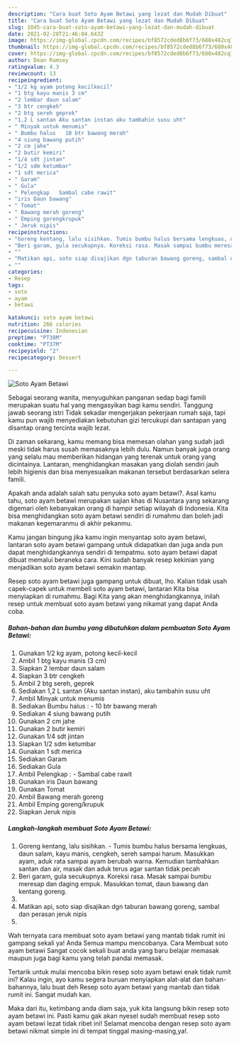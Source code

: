 ```yaml
---
description: "Cara buat Soto Ayam Betawi yang lezat dan Mudah Dibuat"
title: "Cara buat Soto Ayam Betawi yang lezat dan Mudah Dibuat"
slug: 1045-cara-buat-soto-ayam-betawi-yang-lezat-dan-mudah-dibuat
date: 2021-02-28T21:46:04.643Z
image: https://img-global.cpcdn.com/recipes/bf8572cded8b6f73/680x482cq70/soto-ayam-betawi-foto-resep-utama.jpg
thumbnail: https://img-global.cpcdn.com/recipes/bf8572cded8b6f73/680x482cq70/soto-ayam-betawi-foto-resep-utama.jpg
cover: https://img-global.cpcdn.com/recipes/bf8572cded8b6f73/680x482cq70/soto-ayam-betawi-foto-resep-utama.jpg
author: Dean Ramsey
ratingvalue: 4.3
reviewcount: 13
recipeingredient:
- "1/2 kg ayam potong kecilkecil"
- "1 btg kayu manis 3 cm"
- "2 lembar daun salam"
- "3 btr cengkeh"
- "2 btg sereh geprek"
- "1,2 L santan Aku santan instan aku tambahin susu uht"
- " Minyak untuk menumis"
- " Bumbu halus   10 btr bawang merah"
- "4 siung bawang putih"
- "2 cm jahe"
- "2 butir kemiri"
- "1/4 sdt jintan"
- "1/2 sdm ketumbar"
- "1 sdt merica"
- " Garam"
- " Gula"
- " Pelengkap   Sambal cabe rawit"
- "iris Daun bawang"
- " Tomat"
- " Bawang merah goreng"
- " Emping gorengkrupuk"
- " Jeruk nipis"
recipeinstructions:
- "Goreng kentang, lalu sisihkan. Tumis bumbu halus bersama lengkuas, daun salam, kayu manis, cengkeh, sereh sampai harum. Masukkan ayam, aduk rata sampai ayam berubah warna. Kemudian tambahkan santan dan air, masak dan aduk terus agar santan tidak pecah"
- "Beri garam, gula secukupnya. Koreksi rasa. Masak sampai bumbu meresap dan daging empuk. Masukkan tomat, daun bawang dan kentang goreng."
- ""
- "Matikan api, soto siap disajikan dgn taburan bawang goreng, sambal dan perasan jeruk nipis"
- ""
categories:
- Resep
tags:
- soto
- ayam
- betawi

katakunci: soto ayam betawi 
nutrition: 266 calories
recipecuisine: Indonesian
preptime: "PT38M"
cooktime: "PT37M"
recipeyield: "2"
recipecategory: Dessert

---
```



![Soto Ayam Betawi](https://img-global.cpcdn.com/recipes/bf8572cded8b6f73/680x482cq70/soto-ayam-betawi-foto-resep-utama.jpg)

Sebagai seorang wanita, menyuguhkan panganan sedap bagi famili merupakan suatu hal yang mengasyikan bagi kamu sendiri. Tanggung jawab seorang istri Tidak sekadar mengerjakan pekerjaan rumah saja, tapi kamu pun wajib menyediakan kebutuhan gizi tercukupi dan santapan yang disantap orang tercinta wajib lezat.

Di zaman  sekarang, kamu memang bisa memesan olahan yang sudah jadi meski tidak harus susah memasaknya lebih dulu. Namun banyak juga orang yang selalu mau memberikan hidangan yang terenak untuk orang yang dicintainya. Lantaran, menghidangkan masakan yang diolah sendiri jauh lebih higienis dan bisa menyesuaikan makanan tersebut berdasarkan selera famili. 



Apakah anda adalah salah satu penyuka soto ayam betawi?. Asal kamu tahu, soto ayam betawi merupakan sajian khas di Nusantara yang sekarang digemari oleh kebanyakan orang di hampir setiap wilayah di Indonesia. Kita bisa menghidangkan soto ayam betawi sendiri di rumahmu dan boleh jadi makanan kegemaranmu di akhir pekanmu.

Kamu jangan bingung jika kamu ingin menyantap soto ayam betawi, lantaran soto ayam betawi gampang untuk didapatkan dan juga anda pun dapat menghidangkannya sendiri di tempatmu. soto ayam betawi dapat dibuat memalui beraneka cara. Kini sudah banyak resep kekinian yang menjadikan soto ayam betawi semakin mantap.

Resep soto ayam betawi juga gampang untuk dibuat, lho. Kalian tidak usah capek-capek untuk membeli soto ayam betawi, lantaran Kita bisa menyiapkan di rumahmu. Bagi Kita yang akan menghidangkannya, inilah resep untuk membuat soto ayam betawi yang nikamat yang dapat Anda coba.

<!--inarticleads1-->

##### Bahan-bahan dan bumbu yang dibutuhkan dalam pembuatan Soto Ayam Betawi:

1. Gunakan 1/2 kg ayam, potong kecil-kecil
1. Ambil 1 btg kayu manis (3 cm)
1. Siapkan 2 lembar daun salam
1. Siapkan 3 btr cengkeh
1. Ambil 2 btg sereh, geprek
1. Sediakan 1,2 L santan (Aku santan instan), aku tambahin susu uht
1. Ambil  Minyak untuk menumis
1. Sediakan  Bumbu halus : - 10 btr bawang merah
1. Sediakan 4 siung bawang putih
1. Gunakan 2 cm jahe
1. Gunakan 2 butir kemiri
1. Gunakan 1/4 sdt jintan
1. Siapkan 1/2 sdm ketumbar
1. Gunakan 1 sdt merica
1. Sediakan  Garam
1. Sediakan  Gula
1. Ambil  Pelengkap : - Sambal cabe rawit
1. Gunakan iris Daun bawang
1. Gunakan  Tomat
1. Ambil  Bawang merah goreng
1. Ambil  Emping goreng/krupuk
1. Siapkan  Jeruk nipis




<!--inarticleads2-->

##### Langkah-langkah membuat Soto Ayam Betawi:

1. Goreng kentang, lalu sisihkan. - Tumis bumbu halus bersama lengkuas, daun salam, kayu manis, cengkeh, sereh sampai harum. Masukkan ayam, aduk rata sampai ayam berubah warna. Kemudian tambahkan santan dan air, masak dan aduk terus agar santan tidak pecah
1. Beri garam, gula secukupnya. Koreksi rasa. Masak sampai bumbu meresap dan daging empuk. Masukkan tomat, daun bawang dan kentang goreng.
1. 
1. Matikan api, soto siap disajikan dgn taburan bawang goreng, sambal dan perasan jeruk nipis
1. 




Wah ternyata cara membuat soto ayam betawi yang mantab tidak rumit ini gampang sekali ya! Anda Semua mampu mencobanya. Cara Membuat soto ayam betawi Sangat cocok sekali buat anda yang baru belajar memasak maupun juga bagi kamu yang telah pandai memasak.

Tertarik untuk mulai mencoba bikin resep soto ayam betawi enak tidak rumit ini? Kalau ingin, ayo kamu segera buruan menyiapkan alat-alat dan bahan-bahannya, lalu buat deh Resep soto ayam betawi yang mantab dan tidak rumit ini. Sangat mudah kan. 

Maka dari itu, ketimbang anda diam saja, yuk kita langsung bikin resep soto ayam betawi ini. Pasti kamu gak akan nyesel sudah membuat resep soto ayam betawi lezat tidak ribet ini! Selamat mencoba dengan resep soto ayam betawi nikmat simple ini di tempat tinggal masing-masing,ya!.

